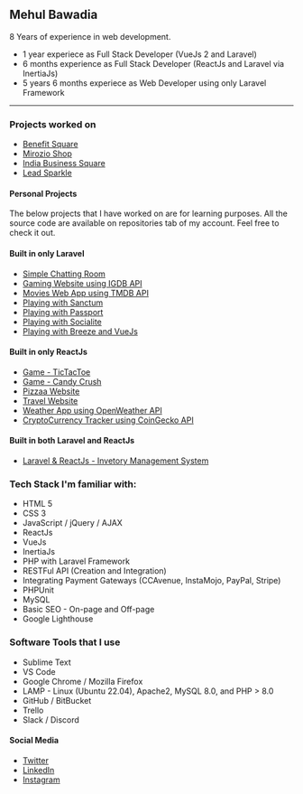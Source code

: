 ## Mehul Bawadia

8 Years of experience in web development.
- 1 year experiece as Full Stack Developer (VueJs 2 and Laravel)
- 6 months experience as Full Stack Developer (ReactJs and Laravel via InertiaJs)
- 5 years 6 months experiece as Web Developer using only Laravel Framework

----

### Projects worked on

- [Benefit Square](https://www.benefitsquare.com)
- [Mirozio Shop](https://www.mirozioshop.com)
- [India Business Square](https://www.ibizsquare.com)
- [Lead Sparkle](https://leadsparkle.com)

#### Personal Projects

The below projects that I have worked on are for learning purposes. All the source code are available on repositories tab of my account. Feel free to check it out.

#### Built in only Laravel
- [Simple Chatting Room](https://github.com/MehulBawadia/chat-app)
- [Gaming Website using IGDB API](https://github.com/MehulBawadia/laravel-igdb-website)
- [Movies Web App using TMDB API](https://github.com/MehulBawadia/laramovies)
- [Playing with Sanctum](https://github.com/MehulBawadia/laravel-sanctum-api)
- [Playing with Passport](https://github.com/MehulBawadia/learning-passport)
- [Playing with Socialite](https://github.com/MehulBawadia/learning-socialite)
- [Playing with Breeze and VueJs](https://github.com/MehulBawadia/learning-breeze-vue-stack)

#### Built in only ReactJs
- [Game - TicTacToe](https://mehulbawadia.github.io/react-tic-tac-toe)
- [Game - Candy Crush](https://mehulbawadia.github.io/react-candy-crush)
- [Pizzaa Website](https://mehulbawadia.github.io/react-website-pizza)
- [Travel Website](https://mehulbawadia.github.io/react-travel-website)
- [Weather App using OpenWeather API](https://github.com/MehulBawadia/react-weather-app)
- [CryptoCurrency Tracker using CoinGecko API](https://mehulbawadia.github.io/react-cryptocurrency-api)

#### Built in both Laravel and ReactJs
- [Laravel & ReactJs - Invetory Management System](https://github.com/MehulBawadia/inventory-management)

### Tech Stack I'm familiar with:
- HTML 5
- CSS 3
- JavaScript / jQuery / AJAX
- ReactJs
- VueJs
- InertiaJs
- PHP with Laravel Framework
- RESTFul API (Creation and Integration)
- Integrating Payment Gateways (CCAvenue, InstaMojo, PayPal, Stripe)
- PHPUnit
- MySQL
- Basic SEO - On-page and Off-page
- Google Lighthouse

### Software Tools that I use
- Sublime Text
- VS Code
- Google Chrome / Mozilla Firefox
- LAMP - Linux (Ubuntu 22.04), Apache2, MySQL 8.0, and PHP > 8.0
- GitHub / BitBucket
- Trello
- Slack / Discord

#### Social Media
- [Twitter](https://twitter.com/MehulBawadia)
- [LinkedIn](https://www.linkedin.com/in/mehulbawadia)
- [Instagram](https://www.instagram.com/mehulbawadia)
